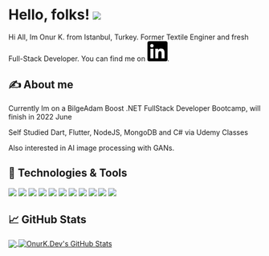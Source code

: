 # Hello, folks! <img src="https://media.giphy.com/media/26tn33aiTi1jkl6H6/giphy.gif" width="%20" >

Hi All, Im Onur K. from Istanbul, Turkey. Former Textile Enginer and fresh Full-Stack Developer. You can find me on [![LinkedIn][3.2]][3].

## &#x270d; About me

Currently Im on a BilgeAdam Boost .NET FullStack Developer Bootcamp, will finish in 2022 June 

Self Studied Dart, Flutter, NodeJS, MongoDB and C# via Udemy Classes

Also interested in AI image processing with GANs.

## 🔧 Technologies & Tools
![](https://img.shields.io/badge/OS-Mac-informational?style=flat&logo=macos&logoColor=white&color=2bbc8a)
![](https://img.shields.io/badge/Code-C-informational?style=flat&logo=csharp&logoColor=white&color=2bbc8a)
![](https://img.shields.io/badge/Code-.NET-informational?style=flat&logo=dotnet&logoColor=white&color=2bbc8a)
![](https://img.shields.io/badge/Code-Dart-informational?style=flat&logo=dart&logoColor=white&color=2bbc8a)
![](https://img.shields.io/badge/Code-Flutter-informational?style=flat&logo=flutter&logoColor=white&color=2bbc8a)
![](https://img.shields.io/badge/Code-JavaScript-informational?style=flat&logo=javascript&logoColor=white&color=2bbc8a)
![](https://img.shields.io/badge/Code-NodeJS-informational?style=flat&logo=nodejs&logoColor=white&color=2bbc8a)
![](https://img.shields.io/badge/Code-MongoDB-informational?style=flat&logo=mongodb&logoColor=white&color=2bbc8a)
![](https://img.shields.io/badge/Code-SQLServer-informational?style=flat&logo=sql-server&logoColor=white&color=2bbc8a)
![](https://img.shields.io/badge/Services-Firebase-informational?style=flat&logo=firebase&logoColor=white&color=yellow)
![](https://img.shields.io/badge/Game-Unity-informational?style=flat&logo=unity&logoColor=white&color=red)



## &#x1f4c8; GitHub Stats

<a href="https://github.com/onurkdev/onurkdev">
  <img align="center" src="https://github-readme-stats.vercel.app/api/top-langs/?username=onurkdev&hide=java,html,tex&title_color=ffffff&text_color=c9cacc&icon_color=2bbc8a&bg_color=1d1f21&langs_count=4" />
</a>
<a href="https://github.com/onurkdev/onurkdev">
  <img align="center" src="https://github-readme-stats.vercel.app/api?username=onurkdev&show_icons=true&line_height=27&count_private=true&title_color=ffffff&text_color=c9cacc&icon_color=2bbc8a&bg_color=1d1f21" alt="OnurK.Dev's GitHub Stats" />
</a>





[2.1]: http://i.imgur.com/0o48UoR.png (github icon with padding)



[2.2]: http://i.imgur.com/9I6NRUm.png (github icon without padding)
[3.2]: https://raw.githubusercontent.com/onurkdev/onurkdev/master/assets/linkedin.png (LinkedIn icon without padding)



[2]: https://github.com/onurkdev
[3]: https://www.linkedin.com/in/onur-k-a9605418b/


